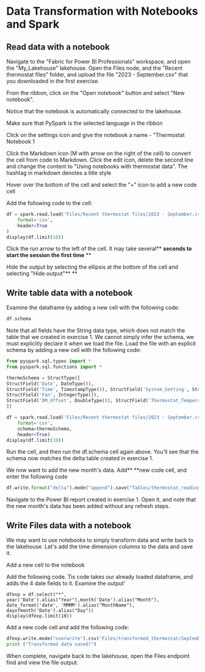 # Data Transformation with Notebooks and Spark

## Read **data with a** notebook

Navigate to the "Fabric for Power BI Professionals" workspace, and open the "My_Lakehouse" lakehouse. Open the Files node, and the "Recent thermostat files" folder, and upload the file "2023 - September.csv" that you downloaded in the first exercise.

From the ribbon, click on the "Open notebook" button and select "New notebook".

Notice that the notebook is automatically connected to the lakehouse.

Make sure that PySpark is the selected language in the ribbon

Click on the settings icon and give the notebook a name - "Thermostat Notebook 1

Click the Markdown icon (M with arrow on the right of the cell) to convert the cell from code to Markdown. Click the edit icon, delete the second line and change the content to "Using notebooks with thermostat data". The hashtag in markdown denotes a title style

Hover over the bottom of the cell and select the "+" icon to add a new code cell

Add the following code to the cell:

```Python
df = spark.read.load('Files/Recent thermostat files/2023 - September.csv',
    format='csv',
    header=True
)
display(df.limit(10))
```

Click the run arrow to the left of the cell. It may take several** **seconds to start the session the first time** **

Hide the output by selecting the ellipsis at the bottom of the cell and selecting "Hide output"** **

## Write **table** data with a notebook

Examine the dataframe by adding a new cell with the following code:

```Python
df.schema
```

Note that all fields have the String data type, which does not match the table that we created in exercise 1. We cannot simply infer the schema, we must explicitly declare it when we load the file. Load the file with an explicit schema by adding a new cell with the following code:

```Python
from pyspark.sql.types import *
from pyspark.sql.functions import *

thermoSchema = StructType([
StructField('Date', DateType()), 
StructField('Time', TimestampType()), StructField('System_Setting', StringType()), StructField('System_Mode', StringType()), StructField('Calendar_Event', StringType()), StructField('Program_Mode', StringType()), StructField('Cool_Set_Temp', DoubleType()), StructField('Heat_Set_Temp', DoubleType()), StructField('Current_Temp', DoubleType()), StructField('Current_Humidity', IntegerType()), StructField('Outdoor_Temp', DoubleType()), StructField('Wind_Speed', IntegerType()), StructField('Cool_Stage_1', IntegerType()), StructField('Cool_Stage_2', IntegerType()), StructField('Heat_Stage_1', IntegerType()), StructField('Heat_Stage_2', IntegerType()), StructField('Aux_Heat_1', IntegerType()), 
StructField('Fan', IntegerType()), 
StructField('DM_Offset', DoubleType()), StructField('Thermostat_Temperature', DoubleType()), StructField('Thermostat_Humidity', IntegerType()), StructField('Thermostat_Motion', IntegerType())
])

df = spark.read.load('Files/Recent thermostat files/2023 - September.csv',
    format='csv',
    schema=thermoSchema,
    header=True)
display(df.limit(10))

```

Run the cell, and then run the df.schema cell again above. You'll see that the schema now matches the delta table created in exercise 1.

We now want to add the new month's data. Add** **new code cell, and enter the following code

```Python
df.write.format("delta").mode("append").save("Tables/thermostat_readings")
```

Navigate to the Power BI report created in exercise 1. Open it, and note that the new month's data has been added without any refresh steps.

## Write Files data with a notebook

We may want to use notebooks to simply transform data and write back to the lakehouse. Let's add the time dimension columns to the data and save it.

Add a new cell to the notebook

Add the following code. Tis code takes our already loaded dataframe, and adds the 4 date fields to it. Examine the output'

```
dfexp = df.select("*", year('Date').alias("Year"),month('Date').alias("Month"), date_format('date', 'MMMM').alias("MonthName"), dayofmonth('Date').alias("Day"))
display(dfexp.limit(10))
```

Add a new code cell and add the following code:

```Python
dfexp.write.mode("overwrite").csv('Files/transformed_thermostat/September2023')
print ("Transformed data saved!")
```

When complete, navigate back to the lakehouse, open the Files endpoint find and view the file output.
